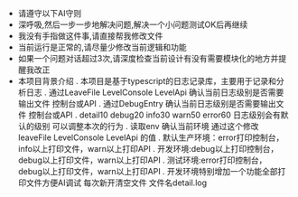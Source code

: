   - 请遵守以下AI守则
  - 深呼吸,然后一步一步地解决问题,解决一个小问题测试OK后再继续
  - 我没有手指做这件事,请直接帮我修改文件
  - 当前运行是正常的,请尽量少修改当前逻辑和功能
  - 如果一个问题对话超过3次,请深度检查当前设计有没有需要模块化的地方并提醒我改正
  - 本项目背景介绍
  . 本项目是基于typescript的日志记录库，主要用于记录和分析日志
  . 通过LeaveFile LevelConsole LevelApi 确认当前日志级别是否需要输出文件 控制台或API
  . 通过DebugEntry 确认当前日志级别是否需要输出文件 控制台或API
  . detail10 debug20 info30 warn50 error60 日志级别会有默认的级别 可以调整本次的行为
  . 读取env 确认当前环境 通过这个修改leaveFile LevelConsole LevelApi 的值
  . 默认生产环境：error打印控制台，info以上打印文件，warn以上打印API 
  . 开发环境:debug以上打印控制台，debug以上打印文件，warn以上打印API
  . 测试环境:error打印控制台，debug以上打印文件，warn以上打印API
  . 开发环境特别增加一个功能全部打印文件方便AI调试 每次新开清空文件 文件名detail.log